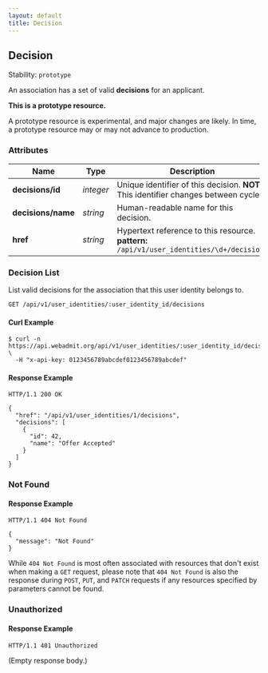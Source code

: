 ```yaml
---
layout: default
title: Decision
---
```


<!-- WARNING: This is an automatically generated file.  Do not modify directly.  See script/generate-docs. -->

<h2><a name="resource-decision">Decision</a></h2>

<p>Stability: <code>prototype</code></p>

<p>An association has a set of valid <strong>decisions</strong> for an applicant.</p>

<div class="alert alert-warning">
  <p><strong>This is a prototype resource.</strong></p>
  <p>A prototype resource is experimental, and major changes are likely. In time, a prototype resource may or may not advance to production.</p>
</div>

<h3>Attributes</h3>

<table><thead>
<tr>
<th>Name</th>
<th>Type</th>
<th>Description</th>
<th>Example</th>
</tr>
</thead><tbody>
<tr>
<td><strong>decisions/id</strong></td>
<td><em>integer</em></td>
<td>Unique identifier of this decision.  <strong>NOTE:</strong> This identifier changes between cycles.</td>
<td><code>42</code></td>
</tr>
<tr>
<td><strong>decisions/name</strong></td>
<td><em>string</em></td>
<td>Human-readable name for this decision.</td>
<td><code>&quot;Offer Accepted&quot;</code></td>
</tr>
<tr>
<td><strong>href</strong></td>
<td><em>string</em></td>
<td>Hypertext reference to this resource.<br/> <strong>pattern:</strong> <code>/api/v1/user_identities/\d+/decisions</code></td>
<td><code>&quot;/api/v1/user_identities/1/decisions&quot;</code></td>
</tr>
</tbody></table>

<h3><a name="link-GET-decision-/api/v1/user_identities/:user_identity_id/decisions">Decision List</a></h3>

<p>List valid decisions for the association that this user identity belongs to.</p>

<pre><code>GET /api/v1/user_identities/:user_identity_id/decisions
</code></pre>

<h4>Curl Example</h4>

<pre lang="bash"><code>$ curl -n https://api.webadmit.org/api/v1/user_identities/:user_identity_id/decisions \
  -H &quot;x-api-key: 0123456789abcdef0123456789abcdef&quot;
</code></pre>

<h4>Response Example</h4>

<pre><code>HTTP/1.1 200 OK
</code></pre>

<pre lang="json"><code>{
  &quot;href&quot;: &quot;/api/v1/user_identities/1/decisions&quot;,
  &quot;decisions&quot;: [
    {
      &quot;id&quot;: 42,
      &quot;name&quot;: &quot;Offer Accepted&quot;
    }
  ]
}
</code></pre>

<h3>Not Found</h3>

<h4>Response Example</h4>

<pre><code>HTTP/1.1 404 Not Found
</code></pre>

<pre lang="json"><code>{
  &quot;message&quot;: &quot;Not Found&quot;
}
</code></pre>

<p>While <code>404 Not Found</code> is most often associated with resources that don&#39;t exist when making a <code>GET</code> request, please note that <code>404 Not Found</code> is also the response during <code>POST</code>, <code>PUT</code>, and <code>PATCH</code> requests if any resources specified by parameters cannot be found.</p>

<h3>Unauthorized</h3>

<h4>Response Example</h4>

<pre><code>HTTP/1.1 401 Unauthorized
</code></pre>

<p>(Empty response body.)</p>


